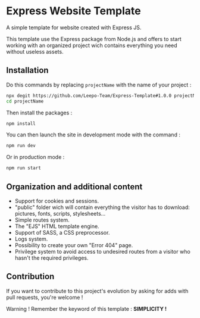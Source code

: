 # Express Website Template

A simple template for website created with Express JS.

This template use the Express package from Node.js and offers to start working with an organized project wich contains everything you need without useless assets.

## Installation 
Do this commands by replacing ``projectName`` with the name of your project :
```sh
npx degit https://github.com/Leepo-Team/Express-Template#1.0.0 projectName
cd projectName
```

Then install the packages :
```sh
npm install
```

You can then launch the site in development mode with the command :
```sh
npm run dev
```

Or in production mode :
```sh
npm run start
```

## Organization and additional content
- Support for cookies and sessions.
- "public" folder wich will contain everything the visitor has to download: pictures, fonts, scripts, stylesheets...
- Simple routes system.
- The "EJS" HTML template engine.
- Support of SASS, a CSS preprocessor.
- Logs system.
- Possibility to create your own "Error 404" page.
- Privilege system to avoid access to undesired routes from a visitor who hasn't the required privileges.

## Contribution


If you want to contribute to this project's evolution by asking for adds with pull requests, you're welcome !

Warning ! Remember the keyword of this template : **SIMPLICITY !**
